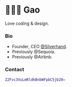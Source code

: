 # 👨🏻‍💻 Gao

Love coding & design.

### Bio

- Founder, CEO [@Silverhand](https://github.com/silverhand-io).
- Previously @Sequoia.
- Previously @Airbnb.

### Contact

```bash
Z2Fvc3VuLmRldkBnbWFpbC5jb20=
```
